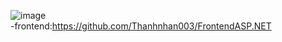![image](https://github.com/Thanhnhan003/ShopNhanBackend/assets/108461276/7befe2ae-a8e6-420b-af8c-2ef12ea88312)
<br/>
-frontend:https://github.com/Thanhnhan003/FrontendASP.NET
